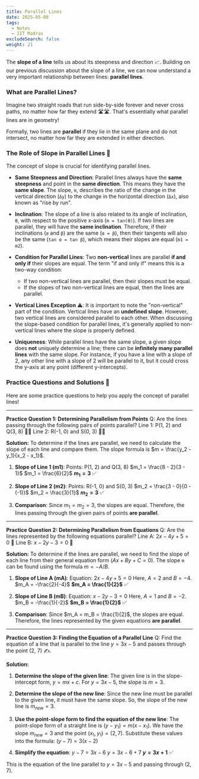 ```yaml
---
title: Parallel Lines
date: 2025-05-08
tags:
  - Notes 
  - IIT Madras
excludeSearch: false
weight: 21
---
```


The **slope of a line** tells us about its steepness and direction 📈. Building on our previous discussion about the slope of a line, we can now understand a very important relationship between lines: **parallel lines**.

### What are Parallel Lines?

Imagine two straight roads that run side-by-side forever and never cross paths, no matter how far they extend 🛣️🛣️. That's essentially what parallel lines are in geometry!

Formally, two lines are **parallel** if they lie in the same plane and do not intersect, no matter how far they are extended in either direction.

### The Role of Slope in Parallel Lines 📐

The concept of slope is crucial for identifying parallel lines.

*   **Same Steepness and Direction**: Parallel lines always have the **same steepness** and point in the **same direction**. This means they have the **same slope**. The slope, `m`, describes the ratio of the change in the vertical direction (`Δy`) to the change in the horizontal direction (`Δx`), also known as "rise by run".

*   **Inclination**: The slope of a line is also related to its angle of inclination, `θ`, with respect to the positive x-axis (`m = tan(θ)`). If two lines are parallel, they will have the **same inclination**. Therefore, if their inclinations (`α` and `β`) are the same (`α = β`), then their tangents will also be the same (`tan α = tan β`), which means their slopes are equal (`m1 = m2`).

*   **Condition for Parallel Lines**: Two **non-vertical** lines are parallel **if and only if** their slopes are equal. The term "if and only if" means this is a two-way condition:
    *   If two non-vertical lines are parallel, then their slopes must be equal.
    *   If the slopes of two non-vertical lines are equal, then the lines are parallel.

*   **Vertical Lines Exception** ⚠️: It is important to note the "non-vertical" part of the condition. Vertical lines have an **undefined slope**. However, two vertical lines are considered parallel to each other. When discussing the slope-based condition for parallel lines, it's generally applied to non-vertical lines where the slope is properly defined.

*   **Uniqueness**: While parallel lines have the same slope, a given slope does **not** uniquely determine a line; there can be **infinitely many parallel lines** with the same slope. For instance, if you have a line with a slope of 2, any other line with a slope of 2 will be parallel to it, but it could cross the y-axis at any point (different y-intercepts).

### Practice Questions and Solutions 🧠

Here are some practice questions to help you apply the concept of parallel lines!

---

**Practice Question 1: Determining Parallelism from Points**
Q: Are the lines passing through the following pairs of points parallel?
Line 1: P(1, 2) and Q(3, 8) 📍📍
Line 2: R(-1, 0) and S(0, 3) 📍📍

**Solution:**
To determine if the lines are parallel, we need to calculate the slope of each line and compare them. The slope formula is $m = \frac{y_2 - y_1}{x_2 - x_1}$.

1.  **Slope of Line 1 (m1)**:
    Points: P(1, 2) and Q(3, 8)
    $m_1 = \frac{8 - 2}{3 - 1}$
    $m_1 = \frac{6}{2}$
    **$m_1 = 3$** ✅

2.  **Slope of Line 2 (m2)**:
    Points: R(-1, 0) and S(0, 3)
    $m_2 = \frac{3 - 0}{0 - (-1)}$
    $m_2 = \frac{3}{1}$
    **$m_2 = 3$** ✅

3.  **Comparison**:
    Since $m_1 = m_2 = 3$, the slopes are equal. Therefore, the lines passing through the given pairs of points **are parallel**.

---

**Practice Question 2: Determining Parallelism from Equations**
Q: Are the lines represented by the following equations parallel?
Line A: $2x - 4y + 5 = 0$ 📏
Line B: $x - 2y - 3 = 0$ 📏

**Solution:**
To determine if the lines are parallel, we need to find the slope of each line from their general equation form ($Ax + By + C = 0$). The slope `m` can be found using the formula $m = -A/B$.

1.  **Slope of Line A (mA)**:
    Equation: $2x - 4y + 5 = 0$
    Here, $A = 2$ and $B = -4$.
    $m_A = -\frac{2}{-4}$
    **$m_A = \frac{1}{2}$** ✅

2.  **Slope of Line B (mB)**:
    Equation: $x - 2y - 3 = 0$
    Here, $A = 1$ and $B = -2$.
    $m_B = -\frac{1}{-2}$
    **$m_B = \frac{1}{2}$** ✅

3.  **Comparison**:
    Since $m_A = m_B = \frac{1}{2}$, the slopes are equal. Therefore, the lines represented by the given equations **are parallel**.

---

**Practice Question 3: Finding the Equation of a Parallel Line**
Q: Find the equation of a line that is parallel to the line $y = 3x - 5$ and passes through the point (2, 7) ✍️.

**Solution:**
1.  **Determine the slope of the given line**:
    The given line is in the slope-intercept form, $y = mx + c$.
    For $y = 3x - 5$, the slope is $m = 3$.

2.  **Determine the slope of the new line**:
    Since the new line must be parallel to the given line, it must have the same slope.
    So, the slope of the new line is $m_{new} = 3$.

3.  **Use the point-slope form to find the equation of the new line**:
    The point-slope form of a straight line is $(y - y_1) = m(x - x_1)$.
    We have the slope $m_{new} = 3$ and the point $(x_1, y_1) = (2, 7)$.
    Substitute these values into the formula:
    $(y - 7) = 3(x - 2)$

4.  **Simplify the equation**:
    $y - 7 = 3x - 6$
    $y = 3x - 6 + 7$
    **$y = 3x + 1$** ✅

This is the equation of the line parallel to $y = 3x - 5$ and passing through (2, 7).